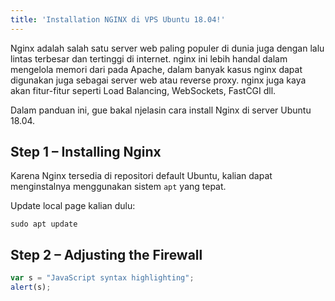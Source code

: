 ```yaml
---
title: 'Installation NGINX di VPS Ubuntu 18.04!'
---
```


Nginx adalah salah satu server web paling populer di dunia juga dengan lalu lintas terbesar dan tertinggi di internet. nginx ini lebih handal dalam mengelola memori dari pada Apache, dalam banyak kasus nginx dapat digunakan juga sebagai server web atau reverse proxy. nginx juga kaya akan fitur-fitur seperti Load Balancing, WebSockets, FastCGI  dll.

Dalam panduan ini, gue bakal njelasin cara install Nginx di server Ubuntu 18.04. 

## Step 1 – Installing Nginx
  
Karena Nginx tersedia di repositori default Ubuntu, kalian dapat menginstalnya menggunakan sistem `apt` yang tepat.

Update local page kalian dulu:
```shell
sudo apt update
```

## Step 2 – Adjusting the Firewall

```javascript
var s = "JavaScript syntax highlighting";
alert(s);
```